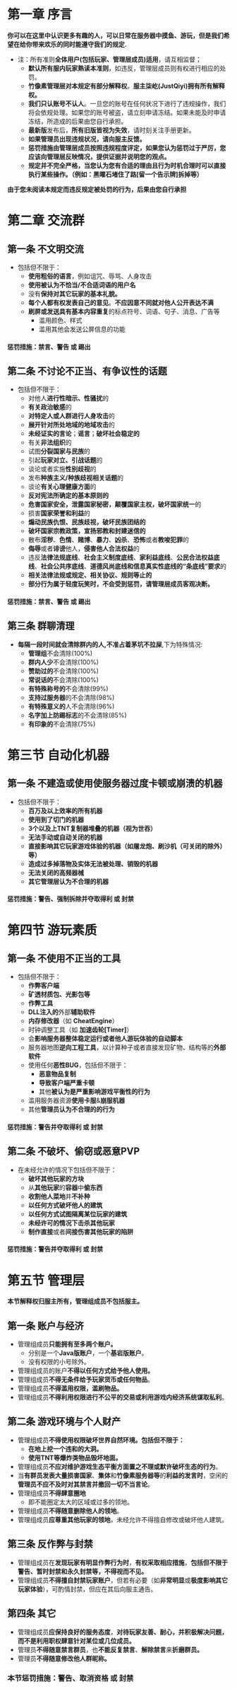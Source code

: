 # 第一章 序言

**你可以在这里中认识更多有趣的人，可以日常在服务器中摸鱼、游玩，但是我们希望在给你带来欢乐的同时能遵守我们的规定.**

* 注：所有准则**全体用户(包括玩家、管理层成员)适用**，请互相监督；
  + **默认所有服内玩家熟读本准则**，如违反，管理层成员则有权进行相应的处罚。
  + **竹像素管理层对本规定有部分解释权**。**服主柒屹(JustQiyi)拥有所有解释权。**
  + **我们只认账号不认人**。一旦您的账号在任何状况下进行了违规操作，我们将会依规处理。如果您的账号被盗，请立刻申请冻结。如果未能及时申请冻结，所造成的后果由您自行承担。
  + **最新版**发布后，**所有旧版皆视为失效**，请时刻关注手册更新。
  + **如果管理员出现违规状况，请向服主反馈。**
  + **惩罚措施由管理层成员按照违规程度评定，如果您认为惩罚过于严厉，您应该向管理层反映情况，提供证据并说明您的观点。**
  + **规定并不完全严格，当您认为您有合适的理由且行为时机合理时可以直接执行某些操作。（例如：黑曜石堵住了路[留一个告示牌]拆掉等）**

**由于您未阅读本规定而违反规定被处罚的行为，后果由您自行承担**

# 第二章 交流群

## **第一条 不文明交流**

* 包括但不限于：
  + **使用粗俗的语言**，例如诅咒、辱骂、人身攻击
  + **使用被认为不恰当/不合适词语的用户名**
  + 没有**保持对其它玩家的基本礼貌。**
  + **每个人都有权发表自己的意见**。**不应因意不同就对他人公开表达不满**
  + **刷屏或发送具有基本内容重复**的标点符号、词语、句子、消息、广告等
    - 滥用颜色、样式
    - 滥用其他会发送公屏信息的功能

#### 惩罚措施：禁言、警告 或 踢出

## 第二条 不讨论不正当、有争议性的话题

* 包括但不限于：
  + 对他人**进行性暗示、性骚扰**的
  + **有关政治敏感**的
  + **对特定人或人群进行人身攻击**的
  + **展开针对所处地域的地域攻击**的
  + **未经证实的言论**；**谣言**；**破坏社会稳定的**
  + 有关**非法组织**的
  + 试图**分裂国家与民族**的
  + 引起**玩家对立、引战话题**的
  + 谈论或者实施**性别歧视**的
  + 发布**种族主义/种族歧视相关话题**的
  + 谈论**有关心理健康方面**的
  + **反对宪法所确定的基本原则的**
  + **危害国家安全，泄露国家秘密，颠覆国家主权，破坏国家统一**的
  + 损害**国家荣誉和利益**的
  + **煽动民族仇恨、民族歧视，破坏民族团结的**
  + **破坏国家宗教政策，宣扬邪教和封建迷信的**
  + 散布**淫秽**、**色情**、**赌博**、**暴力**、**凶杀**、**恐怖**或者**教唆犯罪**的
  + **侮辱**或者**诽谤**他人，**侵害他人合法权益**的
  + 违反**法律法规底线**、**社会主义制度底线**、**家利益底线**、**公民合法权益底线**、**社会公共序底线**、**道德风尚底线和信息真实性底线的“条底线”要求**的
  + **相关法律法规或规定、相关协议、规则等止的**
  + **部分行为属于轻度玩笑时，不会受到惩罚，请管理层成员客观决断。**

#### 惩罚措施：禁言、警告 或 踢出

## 第三条 群聊清理

* **每隔一段时间就会清除群内的人,不准占着茅坑不拉屎**,下为特殊情况:
  + **管理组**不会清除(100%)
  + **群内人少**不会清除(100%)
  + **赞助过的**不会清除(100%)
  + **常说话的**不会清除(100%)
  + **有特殊称号的**不会清除(99%)
  + **支持过服务器**的不会清除(98%)
  + **有特殊意义的**人不会清除(96%)
  + **名字加上防踢标志**的不会清除(85%)
  + **有印象的**不会清除(75%)

# 第三节 自动化机器

## 第一条 不建造或使用使服务器过度卡顿或崩溃的机器

* 包括但不限于：
  + **百万及以上效率的所有机器**
  + **使用到了切门的机器**
  + **3个以及上TNT复制器堆叠的机器（视为世吞）**
  + **无法手动或自动关闭的机器**
  + **直接影响其它玩家游戏体验的机器（如屠龙炮、刷沙机（可关闭的除外）等）**
  + **造成过多掉落物及实体无法被处理、销毁的机器**
  + **无法关闭的高频器械**
  + **其它管理层认为不合理的机器**

#### 惩罚措施：警告、强制拆除并夺取得利 或 封禁

# 第四节 游玩素质

## 第一条 不使用不正当的工具

* 包括但不限于：
  + **作弊客户端**
  + **矿透材质包、光影包等**
  + **作弊工具**
  + **DLL注入的**外部**辅助软件**
  + **内存修改器**（如 **CheatEngine**）
  + 时钟调整工具（如 **加速齿轮[Timer]**）
  + 会**影响服务器整体稳定运行或者他人游玩体验的自动脚本**
  + 服务器地图**逆向工程工具**，以计算种子或者直接发现矿物、结构等的**外部软件**
  + 使用任何**恶性BUG**，包括但不限于：
    - **恶意物品复制**
    - **导致客户端严重卡顿**
    - 其他**被认为是严重影响游戏平衡性的行为**
  + 滥用服务器资源**使用卡服**&**崩服机器**
  + 其他**管理员认为不合理的的行为**

#### 惩罚措施：警告并夺取得利 或 封禁

## 第二条 不破坏、偷窃或恶意PVP

* 在未经允许的情况下包括但不限于：
  + **破坏其他玩家的方块**
  + 从**其他玩家**的**容器**中**偷东西**
  + **收割他人菜地**并**不补种**
  + **以任何方式破坏他人的建筑**
  + **以任何方式试图隔离某位玩家的建筑**
  + **未经许可的情况下击杀其他玩家**
  + **制作直接**或者**间接伤害其他玩家的陷阱**

#### 惩罚措施：警告并夺取得利 或 封禁

# 第五节 管理层

**本节解释权归服主所有，管理组成员不包括服主。**

## 第一条 账户与经济

* 管理组成员**只能拥有至多两个账户。**
  + 分别是一个**Java版账户**，一个**基岩版账户**。
  + 没有权限的小号除外。
* 管理组成员的账户**不得以任何方式给予他人使用。**
* 管理组成员**不得无条件给予玩家货币或任何物品**。
* 管理组成员**不得滥用权限，滥刷物品。**
* 管理组成员**不得利用权限进行不公平的交易或利用游戏内经济系统谋取私利**。

## 第二条 游戏环境与个人财产

* 管理组成员**不得使用权限破坏世界自然环境。包括但不限于：**
  + **在地上挖一个违和的大洞。**
  + **使用TNT等爆炸类物品毁坏地面。**
* 管理组成员**不应对维护游戏生态平衡方面置之不理或默许破坏生态的行为**。
* 当**有群员发表大量损害国家**、**集体**和**竹像素服务器等**的**利益的发言时**，空闲的**管理员不应不及时对其禁言并撤回一切不当言论**。
* 管理组成员**不得肆意圈地**
  + 即不能圈定太大的区域或过多的领地。
* 管理组成员**不得随意删除他人的领地**。
* 管理组成员**应尊重其他玩家的领地**，未经允许不得擅自修改或破坏他人建筑。

## 第三条 反作弊与封禁

* 管理组成员在**发现玩家有明显作弊行为时**，**有权采取相应措施**，**包括但不限于警告、暂时封禁和永久封禁等，不得视而不见。**
* 管理组成员**不得擅自封禁玩家账户**，但若有必要（如**非常明显**或**极度影响其它玩家体验**），可酌情封禁，但应在其后向服主通告。

## 第四条 其它

* 管理组成员**应保持良好的服务态度**，**对待玩家友善、耐心，并积极解决问题，而不是利用职权肆意针对某位或几位成员。**
* 管理员**不得随意禁言群员**，也**不能反复禁言**、**解除禁言**来**折磨群员。**
* 管理员**不得随意修改他人群昵称。**

### 本节惩罚措施：警告、取消资格 或 封禁